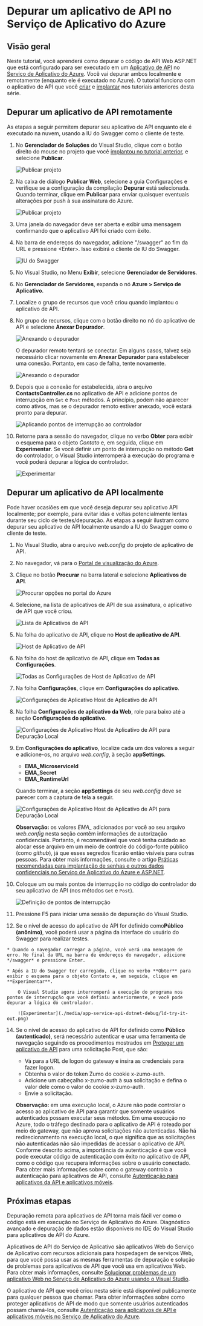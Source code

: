 <properties 
	pageTitle="Depurar um aplicativo de API no Serviço de Aplicativo do Azure" 
	description="Saiba como depurar um aplicativo de API enquanto ele é executado no Serviço de Aplicativo do Azure, usando o Visual Studio." 
	services="app-service\api" 
	documentationCenter=".net" 
	authors="bradygaster" 
	manager="wpickett" 
	editor="jimbe"/>

<tags 
	ms.service="app-service-api" 
	ms.workload="web" 
	ms.tgt_pltfrm="dotnet" 
	ms.devlang="na" 
	ms.topic="article" 
	ms.date="07/08/2015" 
	ms.author="bradyg;tarcher"/>

# Depurar um aplicativo de API no Serviço de Aplicativo do Azure

## Visão geral

Neste tutorial, você aprenderá como depurar o código de API Web ASP.NET que está configurado para ser executado em um [Aplicativo de API](app-service-api-apps-why-best-platform.md) no [Serviço de Aplicativo do Azure](../app-service/app-service-value-prop-what-is.md). Você vai depurar ambos localmente e remotamente (enquanto ele é executado no Azure). O tutorial funciona com o aplicativo de API que você [criar](app-service-dotnet-create-api-app.md) e [implantar](app-service-dotnet-deploy-api-app.md) nos tutoriais anteriores desta série.

## Depurar um aplicativo de API remotamente 

As etapas a seguir permitem depurar seu aplicativo de API enquanto ele é executado na nuvem, usando a IU do Swagger como o cliente de teste.

1. No **Gerenciador de Soluções** do Visual Studio, clique com o botão direito do mouse no projeto que você [implantou no tutorial anterior](app-service-dotnet-deploy-api-app.md), e selecione **Publicar**.

	![Publicar projeto](./media/app-service-api-dotnet-debug/rd-publish.png)

2. Na caixa de diálogo **Publicar Web**, selecione a guia Configurações e verifique se a configuração da compilação **Depurar** está selecionada. Quando terminar, clique em **Publicar** para enviar quaisquer eventuais alterações por push à sua assinatura do Azure.

	![Publicar projeto](./media/app-service-api-dotnet-debug/rd-debug-publish.png)

3. Uma janela do navegador deve ser aberta e exibir uma mensagem confirmando que o aplicativo API foi criado com êxito.

4. Na barra de endereços do navegador, adicione "/swagger" ao fim da URL e pressione &lt;Enter>. Isso exibirá o cliente de IU do Swagger.

	![IU do Swagger](./media/app-service-api-dotnet-debug/rd-swagger-ui.png)

5. No Visual Studio, no Menu **Exibir**, selecione **Gerenciador de Servidores**.

6. No **Gerenciador de Servidores**, expanda o nó **Azure > Serviço de Aplicativo**.

7. Localize o grupo de recursos que você criou quando implantou o aplicativo de API.

8. No grupo de recursos, clique com o botão direito no nó do aplicativo de API e selecione **Anexar Depurador**.

	![Anexando o depurador](./media/app-service-api-dotnet-debug/rd-attach-debugger.png)

	O depurador remoto tentará se conectar. Em alguns casos, talvez seja necessário clicar novamente em **Anexar Depurador** para estabelecer uma conexão. Portanto, em caso de falha, tente novamente.

	![Anexando o depurador](./media/app-service-api-dotnet-debug/rd-attaching.png)

9. Depois que a conexão for estabelecida, abra o arquivo **ContactsController.cs** no aplicativo de API e adicione pontos de interrupção em `Get` e `Post` métodos. A princípio, podem não aparecer como ativos, mas se o depurador remoto estiver anexado, você estará pronto para depurar.

	![Aplicando pontos de interrupção ao controlador](./media/app-service-api-dotnet-debug/rd-breakpoints.png)

10. Retorne para a sessão do navegador, clique no verbo **Obter** para exibir o esquema para o objeto *Contato* e, em seguida, clique em **Experimentar**. Se você definir um ponto de interrupção no método **Get** do controlador, o Visual Studio interromperá a execução do programa e você poderá depurar a lógica do controlador.

	![Experimentar](./media/app-service-api-dotnet-debug/rd-try-it-out.png)

## Depurar um aplicativo de API localmente 

Pode haver ocasiões em que você deseja depurar seu aplicativo API localmente; por exemplo, para evitar idas e voltas potencialmente lentas durante seu ciclo de testes/depuração. As etapas a seguir ilustram como depurar seu aplicativo de API localmente usando a IU do Swagger como o cliente de teste.

1. No Visual Studio, abra o arquivo *web.config* do projeto de aplicativo de API. 
 
2. No navegador, vá para o [Portal de visualização do Azure](https://portal.azure.com).

3. Clique no botão **Procurar** na barra lateral e selecione **Aplicativos de API**.

	![Procurar opções no portal do Azure](./media/app-service-api-dotnet-debug/ld-browse.png)

4. Selecione, na lista de aplicativos de API de sua assinatura, o aplicativo de API que você criou.

	![Lista de Aplicativos de API](./media/app-service-api-dotnet-debug/ld-api-app-list.png)

5. Na folha do aplicativo de API, clique no **Host de aplicativo de API**.

	![Host de Aplicativo de API](./media/app-service-api-dotnet-debug/ld-api-app-blade-api-app-host.png)

6. Na folha do host de aplicativo de API, clique em **Todas as Configurações**.

	![Todas as Configurações de Host de Aplicativo de API](./media/app-service-api-dotnet-debug/ld-api-app-host-all-settings.png)

7. Na folha **Configurações**, clique em **Configurações do aplicativo**.

	![Configurações de Aplicativo Host de Aplicativo de API](./media/app-service-api-dotnet-debug/ld-application-settings.png)

8. Na folha **Configurações de aplicativo da Web**, role para baixo até a seção **Configurações do aplicativo**.

	![Configurações de Aplicativo Host de Aplicativo de API para Depuração Local](./media/app-service-api-dotnet-debug/ld-app-settings-for-local-debugging.png)

9. Em **Configurações do aplicativo**, localize cada um dos valores a seguir e adicione-os, no arquivo *web.config*, à seção **appSettings**.
	- **EMA_MicroserviceId**
	- **EMA_Secret**
	- **EMA_RuntimeUrl**

	Quando terminar, a seção **appSettings** de seu *web.config* deve se parecer com a captura de tela a seguir.

	![Configurações de Aplicativo Host de Aplicativo de API para Depuração Local](./media/app-service-api-dotnet-debug/ld-debug-settings.png)

	**Observação:** os valores *EMA_* adicionados por você ao seu arquivo *web.config* nesta seção contêm informações de autorização confidenciais. Portanto, é recomendável que você tenha cuidado ao alocar esse arquivo em um meio de controle do código-fonte público (como *github*), já que esses segredos ficarão então visíveis para outras pessoas. Para obter mais informações, consulte o artigo [Práticas recomendadas para implantação de senhas e outros dados confidenciais no Serviço de Aplicativo do Azure e ASP.NET](http://www.asp.net/identity/overview/features-api/best-practices-for-deploying-passwords-and-other-sensitive-data-to-aspnet-and-azure).

10. Coloque um ou mais pontos de interrupção no código do controlador do seu aplicativo de API (nos métodos `Get` e `Post`).

	![Definição de pontos de interrupção](./media/app-service-api-dotnet-debug/ld-breakpoints.png)

11. Pressione F5 para iniciar uma sessão de depuração do Visual Studio.
 
13.  Se o nível de acesso do aplicativo de API for definido como**Público (anônimo)**, você poderá usar a página da interface do usuário do Swagger para realizar testes.

	* Quando o navegador carregar a página, você verá uma mensagem de erro. No final da URL na barra de endereços do navegador, adicione */swagger* e pressione Enter.

	* Após a IU do Swagger ter carregado, clique no verbo **Obter** para exibir o esquema para o objeto Contato e, em seguida, clique em **Experimentar**.

		O Visual Studio agora interromperá a execução do programa nos pontos de interrupção que você definiu anteriormente, e você pode depurar a lógica do controlador.

		![Experimentar](./media/app-service-api-dotnet-debug/ld-try-it-out.png)

14.	Se o nível de acesso do aplicativo de API for definido como **Público (autenticado)**, será necessário autenticar e usar uma ferramenta de navegação seguindo os procedimentos mostrados em [Proteger um aplicativo de API](app-service-api-dotnet-add-authentication.md#use-postman-to-send-a-post-request) para uma solicitação Post, que são:

	* Vá para a URL de logon do gateway e insira as credenciais para fazer logon.
	* Obtenha o valor do token Zumo do cookie x-zumo-auth.
	* Adicione um cabeçalho x-zumo-auth à sua solicitação e defina o valor dele como o valor do cookie x-zumo-auth.
	* Envie a solicitação.

	**Observação:** em uma execução local, o Azure não pode controlar o acesso ao aplicativo de API para garantir que somente usuários autenticados possam executar seus métodos. Em uma execução no Azure, todo o tráfego destinado para o aplicativo de API é roteado por meio do gateway, que não aprova solicitações não autenticadas. Não há redirecionamento na execução local, o que significa que as solicitações não autenticadas não são impedidas de acessar o aplicativo de API. Conforme descrito acima, a importância da autenticação é que você pode executar código de autenticação com êxito no aplicativo de API, como o código que recupera informações sobre o usuário conectado. Para obter mais informações sobre como o gateway controla a autenticação para aplicativos de API, consulte [Autenticação para aplicativos da API e aplicativos móveis](../app-service/app-service-authentication-overview.md#azure-app-service-gateway).

## Próximas etapas

Depuração remota para aplicativos de API torna mais fácil ver como o código está em execução no Serviço de Aplicativo do Azure. Diagnóstico avançado e depuração de dados estão disponíveis no IDE do Visual Studio para aplicativos de API do Azure.

Aplicativos de API do Serviço de Aplicativo são aplicativos Web do Serviço de Aplicativo com recursos adicionais para hospedagem de serviços Web, para que você possa usar as mesmas ferramentas de depuração e solução de problemas para aplicativos de API que você usa em aplicativos Web. Para obter mais informações, consulte [Solucionar problemas de um aplicativo Web no Serviço de Aplicativo do Azure usando o Visual Studio](../app-service-web/web-sites-dotnet-troubleshoot-visual-studio.md).

O aplicativo de API que você criou nesta série está disponível publicamente para qualquer pessoa que chamar. Para obter informações sobre como proteger aplicativos de API de modo que somente usuários autenticados possam chamá-los, consulte [Autenticação para aplicativos de API e aplicativos móveis no Serviço de Aplicativo do Azure](../app-service/app-service-authentication-overview.md).
 

<!---HONumber=July15_HO3-->